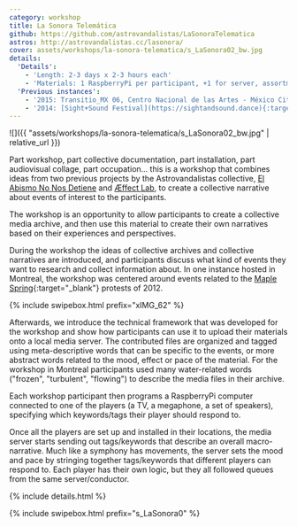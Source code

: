 ```yaml
---
category: workshop
title: La Sonora Telemática
github: https://github.com/astrovandalistas/LaSonoraTelematica
astros: http://astrovandalistas.cc/lasonora/
cover: assets/workshops/la-sonora-telematica/s_LaSonora02_bw.jpg
details:
  'Details':
    - 'Length: 2-3 days x 2-3 hours each'
    - 'Materials: 1 RaspberryPi per participant, +1 for server, assortment of TVs, projectors, speakers'
  'Previous instances':
    - '2015: Transitio_MX 06, Centro Nacional de las Artes - México City, MX'
    - '2014: [Sight+Sound Festival](https://sightandsound.dance){:target="_blank"}, Eastern Bloc - Montréal, CA'
---
```

![]({{ "assets/workshops/la-sonora-telematica/s_LaSonora02_bw.jpg" | relative_url }})

Part workshop, part collective documentation, part installation, part audiovisual collage, part occupation... this is a workshop that combines ideas from two previous projects by the Astrovandalistas collective, [El Abismo No Nos Detiene](../el-abismo/) and [Æffect Lab](../aeffectlab/), to create a collective narrative about events of interest to the participants.

The workshop is an opportunity to allow participants to create a collective media archive, and then use this material to create their own narratives based on their experiences and perspectives.

During the workshop the ideas of collective archives and collective narratives are introduced, and participants discuss what kind of events they want to research and collect information about. In one instance hosted in Montreal, the workshop was centered around events related to the [Maple Spring](http://en.wikipedia.org/wiki/2012_Quebec_student_protests){:target="_blank"} protests of 2012.

{% include swipebox.html prefix="xIMG_62" %}

Afterwards, we introduce the technical framework that was developed for the workshop and show how participants can use it to upload their materials onto a local media server. The contributed files are organized and tagged using meta-descriptive words that can be specific to the events, or more abstract words related to the mood, effect or pace of the material. For the workshop in Montreal participants used many water-related words ("frozen", "turbulent", "flowing") to describe the media files in their archive.

Each workshop participant then programs a RaspberryPi computer connected to one of the players (a TV, a megaphone, a set of speakers), specifying which keywords/tags their player should respond to.

Once all the players are set up and installed in their locations, the media server starts sending out tags/keywords that describe an overall macro-narrative. Much like a symphony has movements, the server sets the mood and pace by stringing together tags/keywords that different players can respond to. Each player has their own logic, but they all followed queues from the same server/conductor.

{% include details.html %}

{% include swipebox.html prefix="s_LaSonora0" %}
